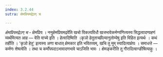 ```yaml
---
index: 3.2.44
sutra: क्षेमप्रियमद्रेऽण् च

---
```

_क्षेमप्रियमद्रेऽण् च_ - क्षेमप्रिय । ननुक्षेमप्रियमद्रवे॑ति खचो विकल्पविधौ खजभावेकर्मण्य॑णित्यस्य सिद्धत्वादण्ग्रहणं व्यर्थमित्यत आह —  वेति वाच्ये इति । हेत्वादिष्विति ।कृञो हेतुताच्छील्यानुलोम्येषु इति विहित इत्यर्थः । कथं तर्हीति । 'कृञो हेतु' इत्यस्य अणा बाधात् क्षेमकार इति भवितव्यम्, खचि तु मुम् स्यादित्याक्षेपः । समाधत्ते —  कर्मणः शेषत्वेति । तथा च कर्मोपपदाऽभावादणभावे चाऽजिति भावः । क्षेमङ्करीति तु गौरादित्वान्ङीषित्याहुः ।